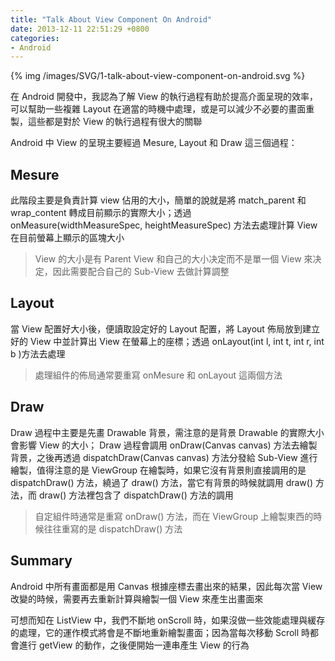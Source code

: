 ```yaml
---
title: "Talk About View Component On Android"
date: 2013-12-11 22:51:29 +0800
categories: 
- Android
---
```


{% img /images/SVG/1-talk-about-view-component-on-android.svg %}

在 Android 開發中，我認為了解 View 的執行過程有助於提高介面呈現的效率，可以幫助一些複雜 Layout 在適當的時機中處理，或是可以減少不必要的畫面重製，這些都是對於 View 的執行過程有很大的關聯

Android 中 View 的呈現主要經過 Mesure, Layout 和 Draw 這三個過程：

## Mesure
此階段主要是負責計算 view 佔用的大小，簡單的說就是將 match_parent 和 wrap_content 轉成目前顯示的實際大小；透過 onMeasure(widthMeasureSpec, heightMeasureSpec) 方法去處理計算 View 在目前螢幕上顯示的區塊大小
> View 的大小是有 Parent View 和自己的大小决定而不是單一個 View 來决定，因此需要配合自己的 Sub-View 去做計算調整

## Layout
當 View 配置好大小後，便讀取設定好的 Layout 配置，將 Layout 佈局放到建立好的 View 中並計算出 View 在螢幕上的座標；透過 onLayout(int l, int t, int r, int b )方法去處理
> 處理組件的佈局通常要重寫 onMesure 和 onLayout 這兩個方法

## Draw
Draw 過程中主要是先畫 Drawable 背景，需注意的是背景 Drawable 的實際大小會影響 View 的大小； Draw 過程會調用 onDraw(Canvas canvas) 方法去繪製背景，之後再透過 dispatchDraw(Canvas canvas) 方法分發給 Sub-View 進行繪製，值得注意的是 ViewGroup 在繪製時，如果它沒有背景則直接調用的是 dispatchDraw() 方法，繞過了 draw() 方法，當它有背景的時候就調用 draw() 方法，而 draw() 方法裡包含了 dispatchDraw() 方法的調用
> 自定組件時通常是重寫 onDraw() 方法，而在 ViewGroup 上繪製東西的時候往往重寫的是 dispatchDraw() 方法

## Summary
Android 中所有畫面都是用 Canvas 根據座標去畫出來的結果，因此每次當 View 改變的時候，需要再去重新計算與繪製一個 View 來產生出畫面來

可想而知在 ListView 中，我們不斷地 onScroll 時，如果沒做一些效能處理與緩存的處理，它的運作模式將會是不斷地重新繪製畫面；因為當每次移動 Scroll 時都會進行 getView 的動作，之後便開始一連串產生 View 的行為
